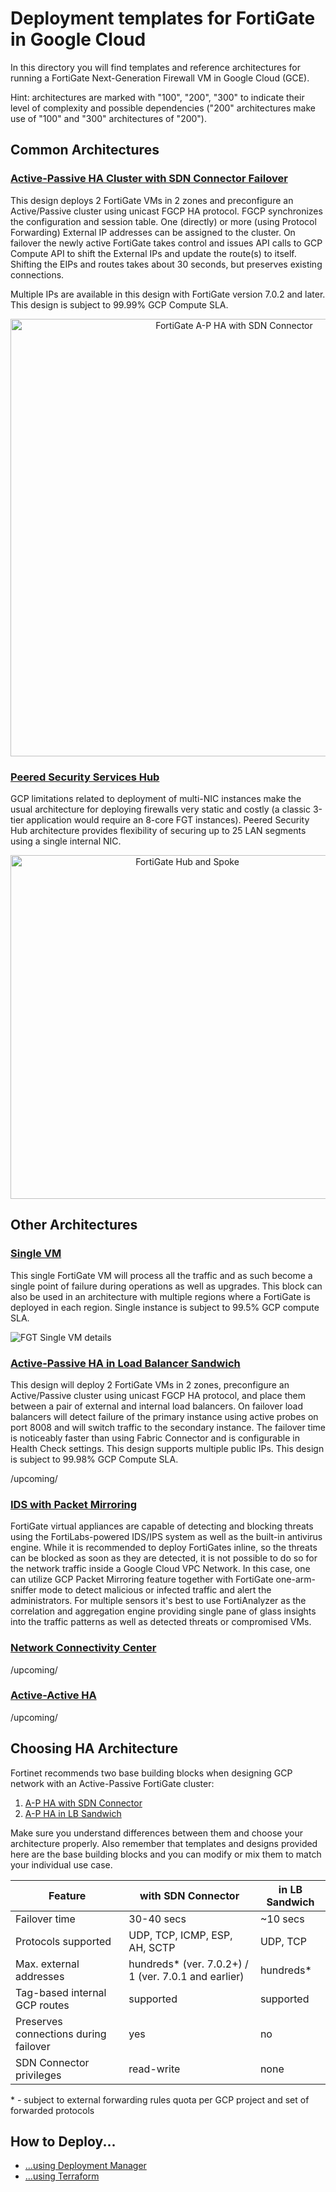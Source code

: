 # Deployment templates for FortiGate in Google Cloud

In this directory you will find templates and reference architectures for running a FortiGate Next-Generation Firewall VM in Google Cloud (GCE).

Hint: architectures are marked with "100", "200", "300" to indicate their level of complexity and possible dependencies ("200" architectures make use of "100" and "300" architectures of "200").

## Common Architectures

### [Active-Passive HA Cluster with SDN Connector Failover](architectures/200-ha-active-passive-sdn/)
This design deploys 2 FortiGate VMs in 2 zones and preconfigure an Active/Passive cluster using unicast FGCP HA protocol. FGCP synchronizes the configuration and session table. One (directly) or more (using Protocol Forwarding) External IP addresses can be assigned to the cluster. On failover the newly active FortiGate takes control and issues API calls to GCP Compute API to shift the External IPs and update the route(s) to itself. Shifting the EIPs and routes takes about 30 seconds, but preserves existing connections.

Multiple IPs are available in this design with FortiGate version 7.0.2 and later.
This design is subject to 99.99% GCP Compute SLA.

<p align="center">
<img width="700px" src="https://lucid.app/publicSegments/view/09e00569-7fab-4e9f-92f1-de8fd9148623/image.png" alt="FortiGate A-P HA with SDN Connector">
</p>

### [Peered Security Services Hub](architectures/300-peered-security-hub/)
GCP limitations related to deployment of multi-NIC instances make the usual architecture for deploying firewalls very static and costly (a classic 3-tier application would require an 8-core FGT instances). Peered Security Hub architecture provides flexibility of securing up to 25 LAN segments using a single internal NIC.

<p align="center">
<img width="550px" src="https://lucid.app/publicSegments/view/cdc1dc90-2ab4-4488-841a-92e2795ea630/image.png" alt="FortiGate Hub and Spoke">
</p>

## Other Architectures

### [Single VM](architectures/100-single-vm/)
This single FortiGate VM will process all the traffic and as such become a single point of failure during operations as well as upgrades. This block can also be used in an architecture with multiple regions where a FortiGate is deployed in each region.
Single instance is subject to 99.5% GCP compute SLA.

![FGT Single VM details](https://lucid.app/publicSegments/view/4e56ef05-671c-47f3-a2cd-65cca6185f20/image.png)

### [Active-Passive HA in Load Balancer Sandwich](ha-active-passive-lb-sandwich/)
This design will deploy 2 FortiGate VMs in 2 zones, preconfigure an Active/Passive cluster using unicast FGCP HA protocol, and place them between a pair of external and internal load balancers. On failover load balancers will detect failure of the primary instance using active probes on port 8008 and will switch traffic to the secondary instance. The failover time is noticeably faster than using Fabric Connector and is configurable in Health Check settings. This design supports multiple public IPs.
This design is subject to 99.98% GCP Compute SLA.

/upcoming/

### [IDS with Packet Mirroring](ids-packet-mirroring/)
FortiGate virtual appliances are capable of detecting and blocking threats using the FortiLabs-powered IDS/IPS system as well as the built-in antivirus engine. While it is recommended to deploy FortiGates inline, so the threats can be blocked as soon as they are detected, it is not possible to do so for the network traffic inside a Google Cloud VPC Network. In this case, one can utilize GCP Packet Mirroring feature together with FortiGate one-arm-sniffer mode to detect malicious or infected traffic and alert the administrators. For multiple sensors it's best to use FortiAnalyzer as the correlation and aggregation engine providing single pane of glass insights into the traffic patterns as well as detected threats or compromised VMs.

### [Network Connectivity Center](network-connectivity-center/)
/upcoming/

### [Active-Active HA](ha-active-active/)
/upcoming/

## Choosing HA Architecture
Fortinet recommends two base building blocks when designing GCP network with an Active-Passive FortiGate cluster:
1. [A-P HA with SDN Connector](architectures/ha-active-passive-sdn/)
2. [A-P HA in LB Sandwich](architectures/ha-active-passive-lb-sandwich/)

Make sure you understand differences between them and choose your architecture properly. Also remember that templates and designs provided here are the base building blocks and you can modify or mix them to match your individual use case.

| Feature | with SDN Connector | in LB Sandwich |
| --------|--------------------|----------------|
| Failover time | 30-40 secs | ~10 secs |
| Protocols supported | UDP, TCP, ICMP, ESP, AH, SCTP | UDP, TCP |
| Max. external addresses | hundreds* (ver. 7.0.2+) / 1 (ver. 7.0.1 and earlier) | hundreds* |
| Tag-based internal GCP routes| supported | supported |
| Preserves connections during failover | yes | no |
| SDN Connector privileges | read-write | none |

\* - subject to external forwarding rules quota per GCP project and set of forwarded protocols

## How to Deploy...
- [...using Deployment Manager](../../howto-dm.md)
- [...using Terraform](../../howto-tf.md)

